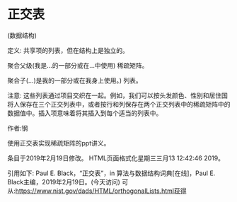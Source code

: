 # 正交表


(数据结构)



定义:
共享项的列表，但在结构上是独立的。



聚合父级(我是…的一部分或在…中使用)
稀疏矩阵。



聚合子(…)是我的一部分或在我身上使用。)
列表。



注意:
这些列表通过项目交织在一起。例如，我们可以按头发颜色、性别和居住国将人保存在三个正交列表中，或者按行和列保存在两个正交列表中的稀疏矩阵中的数据值中。插入项意味着将其插入到每个适当的列表中。


作者:钢


使用正交表实现稀疏矩阵的ppt讲义。








条目于2019年2月19日修改。
HTML页面格式化星期三三月13 12:42:46 2019。



引用如下:
Paul E. Black，“正交表”，in
算法与数据结构词典[在线]，Paul E. Black主编，2019年2月19日。(今天访问)
可从:https://www.nist.gov/dads/HTML/orthogonalLists.html获得


